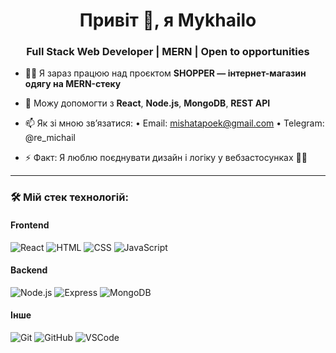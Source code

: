 <h1 align="center">Привіт 👋, я Mykhailo</h1>
<h3 align="center">Full Stack Web Developer | MERN | Open to opportunities</h3>

- 👨‍💻 Я зараз працюю над проєктом **SHOPPER — інтернет-магазин одягу на MERN-стеку**


- 💬 Можу допомогти з **React**, **Node.js**, **MongoDB**, **REST API**

- 📫 Як зі мною зв’язатися: 
• Email: mishatapoek@gmail.com
• Telegram: @re_michail

- ⚡ Факт: Я люблю поєднувати дизайн і логіку у вебзастосунках 🧠🎨

---

### 🛠️ Мій стек технологій:

#### Frontend
![React](https://img.shields.io/badge/-React-61DAFB?style=flat&logo=react&logoColor=white)
![HTML](https://img.shields.io/badge/-HTML5-E34F26?style=flat&logo=html5&logoColor=white)
![CSS](https://img.shields.io/badge/-CSS3-1572B6?style=flat&logo=css3)
![JavaScript](https://img.shields.io/badge/-JavaScript-F7DF1E?style=flat&logo=javascript&logoColor=black)

#### Backend
![Node.js](https://img.shields.io/badge/-Node.js-339933?style=flat&logo=node.js&logoColor=white)
![Express](https://img.shields.io/badge/-Express-000000?style=flat&logo=express)
![MongoDB](https://img.shields.io/badge/-MongoDB-47A248?style=flat&logo=mongodb&logoColor=white)

#### Інше
![Git](https://img.shields.io/badge/-Git-F05032?style=flat&logo=git&logoColor=white)
![GitHub](https://img.shields.io/badge/-GitHub-181717?style=flat&logo=github)
![VSCode](https://img.shields.io/badge/-VS%20Code-007ACC?style=flat&logo=visual-studio-code)

